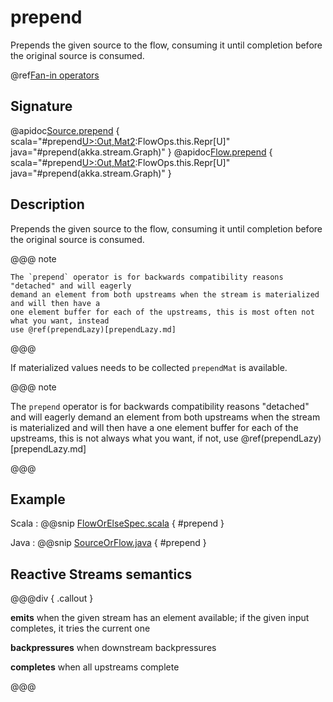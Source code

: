 # prepend

Prepends the given source to the flow, consuming it until completion before the original source is consumed.

@ref[Fan-in operators](../index.md#fan-in-operators)

## Signature

@apidoc[Source.prepend](Source) { scala="#prepend[U&gt;:Out,Mat2](that:akka.stream.Graph[akka.stream.SourceShape[U],Mat2]):FlowOps.this.Repr[U]" java="#prepend(akka.stream.Graph)" }
@apidoc[Flow.prepend](Flow) { scala="#prepend[U&gt;:Out,Mat2](that:akka.stream.Graph[akka.stream.SourceShape[U],Mat2]):FlowOps.this.Repr[U]" java="#prepend(akka.stream.Graph)" }


## Description

Prepends the given source to the flow, consuming it until completion before the original source is consumed.

@@@ note

    The `prepend` operator is for backwards compatibility reasons "detached" and will eagerly
    demand an element from both upstreams when the stream is materialized and will then have a
    one element buffer for each of the upstreams, this is most often not what you want, instead
    use @ref(prependLazy)[prependLazy.md]

@@@

If materialized values needs to be collected `prependMat` is available.

@@@ note

The `prepend` operator is for backwards compatibility reasons "detached" and will eagerly
demand an element from both upstreams when the stream is materialized and will then have a
one element buffer for each of the upstreams, this is not always what you want, if not,
use @ref(prependLazy)[prependLazy.md]

@@@

## Example
Scala
:   @@snip [FlowOrElseSpec.scala](/akka-stream-tests/src/test/scala/akka/stream/scaladsl/FlowPrependSpec.scala) { #prepend }

Java
:   @@snip [SourceOrFlow.java](/akka-docs/src/test/java/jdocs/stream/operators/SourceOrFlow.java) { #prepend }

## Reactive Streams semantics

@@@div { .callout }

**emits** when the given stream has an element available; if the given input completes, it tries the current one

**backpressures** when downstream backpressures

**completes** when all upstreams complete

@@@
